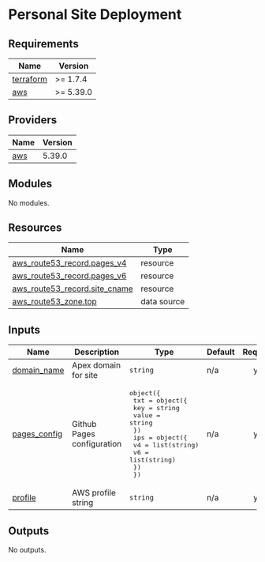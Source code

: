 # Personal Site Deployment

<!-- BEGIN_TF_DOCS -->
## Requirements

| Name | Version |
|------|---------|
| <a name="requirement_terraform"></a> [terraform](#requirement\_terraform) | >= 1.7.4 |
| <a name="requirement_aws"></a> [aws](#requirement\_aws) | >= 5.39.0 |

## Providers

| Name | Version |
|------|---------|
| <a name="provider_aws"></a> [aws](#provider\_aws) | 5.39.0 |

## Modules

No modules.

## Resources

| Name | Type |
|------|------|
| [aws_route53_record.pages_v4](https://registry.terraform.io/providers/hashicorp/aws/latest/docs/resources/route53_record) | resource |
| [aws_route53_record.pages_v6](https://registry.terraform.io/providers/hashicorp/aws/latest/docs/resources/route53_record) | resource |
| [aws_route53_record.site_cname](https://registry.terraform.io/providers/hashicorp/aws/latest/docs/resources/route53_record) | resource |
| [aws_route53_zone.top](https://registry.terraform.io/providers/hashicorp/aws/latest/docs/data-sources/route53_zone) | data source |

## Inputs

| Name | Description | Type | Default | Required |
|------|-------------|------|---------|:--------:|
| <a name="input_domain_name"></a> [domain\_name](#input\_domain\_name) | Apex domain for site | `string` | n/a | yes |
| <a name="input_pages_config"></a> [pages\_config](#input\_pages\_config) | Github Pages configuration | <pre>object({<br>    txt = object({<br>      key   = string<br>      value = string<br>    })<br>    ips = object({<br>      v4 = list(string)<br>      v6 = list(string)<br>    })<br>  })</pre> | n/a | yes |
| <a name="input_profile"></a> [profile](#input\_profile) | AWS profile string | `string` | n/a | yes |

## Outputs

No outputs.
<!-- END_TF_DOCS -->